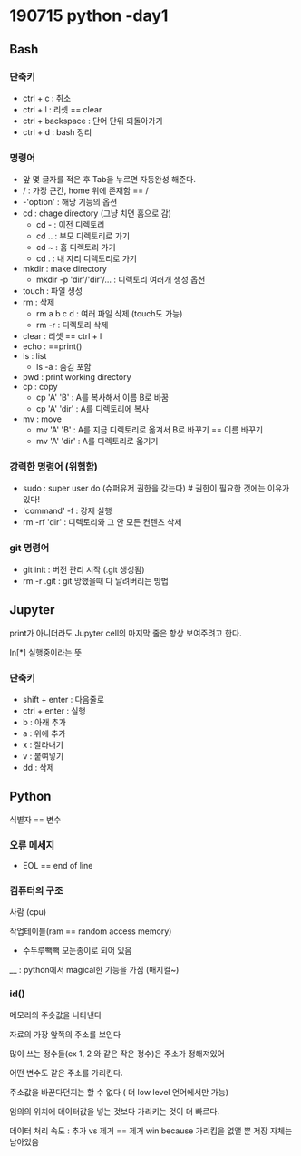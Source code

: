 # 190715 python -day1

## Bash

### 단축키

* ctrl + c : 취소
* ctrl + l : 리셋 == clear
* ctrl + backspace : 단어 단위 되돌아가기
* ctrl + d : bash 정리

### 명령어

* 앞 몇 글자를 적은 후 Tab을 누르면 자동완성 해준다.
* / : 가장 근간, home 위에 존재함 == /
* -'option' : 해당 기능의 옵션
* cd : chage directory (그냥 치면 홈으로 감)
  * cd - : 이전 디렉토리
  * cd .. : 부모 디렉토리로 가기
  * cd ~ : 홈 디렉토리 가기
  * cd . : 내 자리 디렉토리로 가기
* mkdir : make directory
  * mkdir -p 'dir'/'dir'/... : 디렉토리 여러개 생성 옵션
* touch : 파일 생성
* rm : 삭제
  * rm a b c d : 여러 파일 삭제 (touch도 가능)
  * rm -r : 디렉토리 삭제
* clear : 리셋 == ctrl + l
* echo : ==print()
* ls : list
  * ls -a : 숨김 포함
* pwd : print working directory
* cp : copy
  * cp 'A' 'B' : A를 복사해서 이름 B로 바꿈
  * cp 'A' 'dir' : A를 디렉토리에 복사
* mv : move
  * mv 'A' 'B' : A를 지금 디렉토리로 옮겨서 B로 바꾸기 == 이름 바꾸기
  * mv 'A' 'dir' : A를 디렉토리로 옮기기

### 강력한 명령어 (위험함)

* sudo : super user do (슈퍼유저 권한을 갖는다)  # 권한이 필요한 것에는 이유가 있다!
* 'command' -f : 강제 실행
* rm -rf 'dir' : 디렉토리와 그 안 모든 컨텐츠 삭제

### git 명령어

* git init : 버전 관리 시작 (.git 생성됨)
* rm -r .git : git 망했을때 다 날려버리는 방법



## Jupyter

print가 아니더라도 Jupyter cell의 마지막 줄은 항상 보여주려고 한다.

In[*] 실행중이라는 뜻

### 단축키

* shift + enter : 다음줄로
* ctrl + enter : 실행
* b : 아래 추가
* a : 위에 추가
* x : 잘라내기
* v : 붙여넣기
* dd : 삭제



## Python

식별자 == 변수

### 오류 메세지

- EOL == end of line

### 컴퓨터의 구조

사람 (cpu)

작업테이블(ram == random access memory)

- 수두루빽빽 모눈종이로 되어 있음



__ : python에서 magical한 기능을 가짐 (매지컬~)

### id()

메모리의 주솟값을 나타낸다

자료의 가장 앞쪽의 주소를 보인다

많이 쓰는 정수들(ex 1, 2 와 같은 작은 정수)은 주소가 정해져있어

어떤 변수도 같은 주소를 가리킨다.

주소값을 바꾼다던지는 할 수 없다 ( 더 low level 언어에서만 가능)



임의의 위치에 데이터값을 넣는 것보다 가리키는 것이 더 빠르다.

데이터 처리 속도 : 추가 vs 제거 == 제거 win because 가리킴을 없앨 뿐 저장 자체는 남아있음

